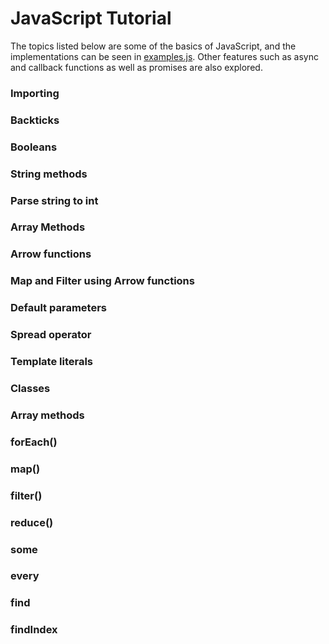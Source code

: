 # JavaScript Tutorial

The topics listed below are some of the basics of JavaScript, and the implementations can be seen in [examples.js](examples.js). Other features such as async and callback functions as well as promises are also explored.

### Importing

### Backticks

### Booleans

### String methods

### Parse string to int

### Array Methods

### Arrow functions

### Map and Filter using Arrow functions

### Default parameters

### Spread operator

### Template literals

### Classes

### Array methods

### forEach()

### map()

### filter()

### reduce()

### some

### every

### find

### findIndex
